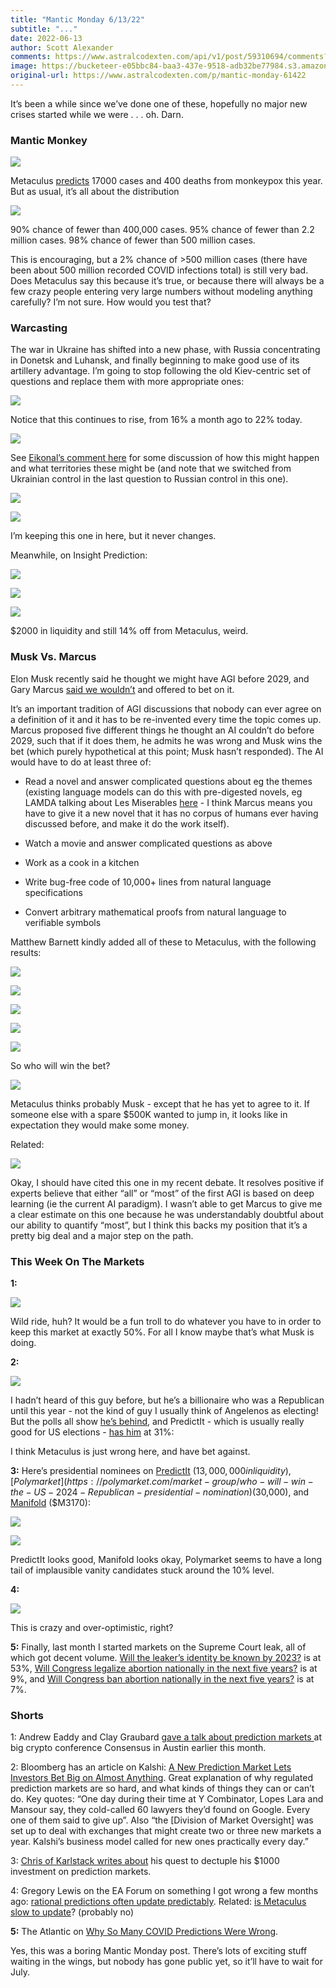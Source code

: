 ```yaml
---
title: "Mantic Monday 6/13/22"
subtitle: "..."
date: 2022-06-13
author: Scott Alexander
comments: https://www.astralcodexten.com/api/v1/post/59310694/comments?&all_comments=true
image: https://bucketeer-e05bbc84-baa3-437e-9518-adb32be77984.s3.amazonaws.com/public/images/04e110ed-ebb7-42a4-8e7e-860838573fbd_1024x726.png
original-url: https://www.astralcodexten.com/p/mantic-monday-61422
---
```

It’s been a while since we’ve done one of these, hopefully no major new crises started while we were . . . oh. Darn.

### Mantic Monkey

[![](https://substackcdn.com/image/fetch/w_1456,c_limit,f_auto,q_auto:good,fl_progressive:steep/https%3A%2F%2Fbucketeer-e05bbc84-baa3-437e-9518-adb32be77984.s3.amazonaws.com%2Fpublic%2Fimages%2Ff19ddb98-afd6-4eeb-bcf9-851e1c391e88_765x536.png)](https://substackcdn.com/image/fetch/f_auto,q_auto:good,fl_progressive:steep/https%3A%2F%2Fbucketeer-e05bbc84-baa3-437e-9518-adb32be77984.s3.amazonaws.com%2Fpublic%2Fimages%2Ff19ddb98-afd6-4eeb-bcf9-851e1c391e88_765x536.png)

Metaculus [predicts](https://www.metaculus.com/questions/?order_by=-rank&main-feed&search=monkeypox) 17000 cases and 400 deaths from monkeypox this year. But as usual, it’s all about the distribution

[![](https://substackcdn.com/image/fetch/w_1456,c_limit,f_auto,q_auto:good,fl_progressive:steep/https%3A%2F%2Fbucketeer-e05bbc84-baa3-437e-9518-adb32be77984.s3.amazonaws.com%2Fpublic%2Fimages%2F7f6313de-8f39-4c11-bbfb-00629e7f7276_778x300.png)](https://substackcdn.com/image/fetch/f_auto,q_auto:good,fl_progressive:steep/https%3A%2F%2Fbucketeer-e05bbc84-baa3-437e-9518-adb32be77984.s3.amazonaws.com%2Fpublic%2Fimages%2F7f6313de-8f39-4c11-bbfb-00629e7f7276_778x300.png)

90% chance of fewer than 400,000 cases. 95% chance of fewer than 2.2 million cases. 98% chance of fewer than 500 million cases.

This is encouraging, but a 2% chance of >500 million cases (there have been about 500 million recorded COVID infections total) is still very bad. Does Metaculus say this because it’s true, or because there will always be a few crazy people entering very large numbers without modeling anything carefully? I’m not sure. How would you test that?

### Warcasting

The war in Ukraine has shifted into a new phase, with Russia concentrating in Donetsk and Luhansk, and finally beginning to make good use of its artillery advantage. I’m going to stop following the old Kiev-centric set of questions and replace them with more appropriate ones:

[![](https://substackcdn.com/image/fetch/w_1456,c_limit,f_auto,q_auto:good,fl_progressive:steep/https%3A%2F%2Fbucketeer-e05bbc84-baa3-437e-9518-adb32be77984.s3.amazonaws.com%2Fpublic%2Fimages%2F42937d61-ae87-4d8b-99cd-69daf83d86fc_776x185.png)](https://www.metaculus.com/questions/10738/ukraine-controls-dnrlnr-on-jan-1-2024/)

Notice that this continues to rise, from 16% a month ago to 22% today.

[![](https://substackcdn.com/image/fetch/w_1456,c_limit,f_auto,q_auto:good,fl_progressive:steep/https%3A%2F%2Fbucketeer-e05bbc84-baa3-437e-9518-adb32be77984.s3.amazonaws.com%2Fpublic%2Fimages%2Fad8c5b77-d201-4511-8aed-8559ec4dc7e8_768x186.png)](https://www.metaculus.com/questions/10745/russian-control-of-new-territory-2024-01-01/)

See [Eikonal’s comment here](https://www.metaculus.com/questions/10745/russian-control-of-new-territory-2024-01-01/#comment-90502) for some discussion of how this might happen and what territories these might be (and note that we switched from Ukrainian control in the last question to Russian control in this one).

[![](https://substackcdn.com/image/fetch/w_1456,c_limit,f_auto,q_auto:good,fl_progressive:steep/https%3A%2F%2Fbucketeer-e05bbc84-baa3-437e-9518-adb32be77984.s3.amazonaws.com%2Fpublic%2Fimages%2F723abbbb-c895-4f96-8a51-281796350100_760x162.png)](https://www.metaculus.com/questions/10050/bilateral-ceasefire-between-russia--ukraine/)

[![](https://substackcdn.com/image/fetch/w_1456,c_limit,f_auto,q_auto:good,fl_progressive:steep/https%3A%2F%2Fbucketeer-e05bbc84-baa3-437e-9518-adb32be77984.s3.amazonaws.com%2Fpublic%2Fimages%2Fbd143e48-536e-4d7a-bc27-1b4172854e43_771x167.png)](https://www.metaculus.com/questions/10002/presidency-of-vladimir-putin-on-feb-1-2023/)

I’m keeping this one in here, but it never changes.

Meanwhile, on Insight Prediction:

[![](https://substackcdn.com/image/fetch/w_1456,c_limit,f_auto,q_auto:good,fl_progressive:steep/https%3A%2F%2Fbucketeer-e05bbc84-baa3-437e-9518-adb32be77984.s3.amazonaws.com%2Fpublic%2Fimages%2Fee4945e8-87f4-4560-93a0-cdd7c023a99d_347x218.png)](https://insightprediction.com/m/206/will-russia-conquer-the-donbass-by-the-end-of-july-2022)

[![](https://substackcdn.com/image/fetch/w_1456,c_limit,f_auto,q_auto:good,fl_progressive:steep/https%3A%2F%2Fbucketeer-e05bbc84-baa3-437e-9518-adb32be77984.s3.amazonaws.com%2Fpublic%2Fimages%2F5c722c0f-e5aa-4bdf-a6f2-b4e40cafb6a1_350x214.png)](https://insightprediction.com/m/1282/will-russia-conquer-luhansk-by-july-15th)

[![](https://substackcdn.com/image/fetch/w_1456,c_limit,f_auto,q_auto:good,fl_progressive:steep/https%3A%2F%2Fbucketeer-e05bbc84-baa3-437e-9518-adb32be77984.s3.amazonaws.com%2Fpublic%2Fimages%2Fdd8d1c77-e4d3-485c-b0dc-a0abce2192d8_719x436.png)](https://insightprediction.com/m/232/when-will-the-russia-ukraine-war-end)

$2000 in liquidity and still 14% off from Metaculus, weird.

### Musk Vs. Marcus

Elon Musk recently said he thought we might have AGI before 2029, and Gary Marcus [said we wouldn’t](https://garymarcus.substack.com/p/dear-elon-musk-here-are-five-things?utm_source=%2Fprofile%2F14807526-gary-marcus&utm_medium=reader2&s=r) and offered to bet on it.

It’s an important tradition of AGI discussions that nobody can ever agree on a definition of it and it has to be re-invented every time the topic comes up. Marcus proposed five different things he thought an AI couldn’t do before 2029, such that if it does them, he admits he was wrong and Musk wins the bet (which purely hypothetical at this point; Musk hasn’t responded). The AI would have to do at least three of:

  * Read a novel and answer complicated questions about eg the themes (existing language models can do this with pre-digested novels, eg LAMDA talking about Les Miserables [here](https://cajundiscordian.medium.com/is-lamda-sentient-an-interview-ea64d916d917) \- I think Marcus means you have to give it a new novel that it has no corpus of humans ever having discussed before, and make it do the work itself).

  * Watch a movie and answer complicated questions as above

  * Work as a cook in a kitchen

  * Write bug-free code of 10,000+ lines from natural language specifications

  * Convert arbitrary mathematical proofs from natural language to verifiable symbols




Matthew Barnett kindly added all of these to Metaculus, with the following results:

[![](https://substackcdn.com/image/fetch/w_1456,c_limit,f_auto,q_auto:good,fl_progressive:steep/https%3A%2F%2Fbucketeer-e05bbc84-baa3-437e-9518-adb32be77984.s3.amazonaws.com%2Fpublic%2Fimages%2Fd62a7511-662f-43c8-a29e-a5441c784715_762x163.png)](https://www.metaculus.com/questions/11177/ai-book-comprehension-before-2030/)

[![](https://substackcdn.com/image/fetch/w_1456,c_limit,f_auto,q_auto:good,fl_progressive:steep/https%3A%2F%2Fbucketeer-e05bbc84-baa3-437e-9518-adb32be77984.s3.amazonaws.com%2Fpublic%2Fimages%2F771e9f09-340f-42a5-9a81-22fbc4893614_762x161.png)](https://www.metaculus.com/questions/11175/ai-movie-comprehension-before-2030/)

[![](https://substackcdn.com/image/fetch/w_1456,c_limit,f_auto,q_auto:good,fl_progressive:steep/https%3A%2F%2Fbucketeer-e05bbc84-baa3-437e-9518-adb32be77984.s3.amazonaws.com%2Fpublic%2Fimages%2Ff35ce7e9-5019-4a3e-8cb4-449005a99d27_764x165.png)](https://www.metaculus.com/questions/11179/ai-as-a-competent-cook-before-2030/)

[![](https://substackcdn.com/image/fetch/w_1456,c_limit,f_auto,q_auto:good,fl_progressive:steep/https%3A%2F%2Fbucketeer-e05bbc84-baa3-437e-9518-adb32be77984.s3.amazonaws.com%2Fpublic%2Fimages%2Fa2b32e5c-13fb-453e-98b5-9fb961c79183_766x166.png)](https://www.metaculus.com/questions/11188/ai-as-a-competent-programmer-before-2030/)

[![](https://substackcdn.com/image/fetch/w_1456,c_limit,f_auto,q_auto:good,fl_progressive:steep/https%3A%2F%2Fbucketeer-e05bbc84-baa3-437e-9518-adb32be77984.s3.amazonaws.com%2Fpublic%2Fimages%2F0f6e57d5-bd6f-48ec-ba69-2cc7d81d2a91_768x186.png)](https://www.metaculus.com/questions/11198/ai-verification-of-math-proofs-by-2030/)

So who will win the bet?

[![](https://substackcdn.com/image/fetch/w_1456,c_limit,f_auto,q_auto:good,fl_progressive:steep/https%3A%2F%2Fbucketeer-e05bbc84-baa3-437e-9518-adb32be77984.s3.amazonaws.com%2Fpublic%2Fimages%2Fb77fa63a-7a1b-4ee1-84a2-ba5679b9abc8_767x164.png)](https://www.metaculus.com/questions/11199/gary-marcus-agi-bet-2030/)

Metaculus thinks probably Musk - except that he has yet to agree to it. If someone else with a spare $500K wanted to jump in, it looks like in expectation they would make some money.

Related:

[![](https://substackcdn.com/image/fetch/w_1456,c_limit,f_auto,q_auto:good,fl_progressive:steep/https%3A%2F%2Fbucketeer-e05bbc84-baa3-437e-9518-adb32be77984.s3.amazonaws.com%2Fpublic%2Fimages%2Ffb869c93-c9b1-4ea1-836f-1a4632a90bc4_763x163.png)](https://www.metaculus.com/questions/4055/will-the-first-agi-be-based-on-deep-learning/)

Okay, I should have cited this one in my recent debate. It resolves positive if experts believe that either “all” or “most” of the first AGI is based on deep learning (ie the current AI paradigm). I wasn’t able to get Marcus to give me a clear estimate on this one because he was understandably doubtful about our ability to quantify “most”, but I think this backs my position that it’s a pretty big deal and a major step on the path.

### This Week On The Markets

**1:**

[![](https://substackcdn.com/image/fetch/w_1456,c_limit,f_auto,q_auto:good,fl_progressive:steep/https%3A%2F%2Fbucketeer-e05bbc84-baa3-437e-9518-adb32be77984.s3.amazonaws.com%2Fpublic%2Fimages%2F09d905c5-2b40-4cd4-870c-14731574b99f_766x165.png)](https://www.metaculus.com/questions/10662/will-elon-musk-buy-twitter-in-2022/)

Wild ride, huh? It would be a fun troll to do whatever you have to in order to keep this market at exactly 50%. For all I know maybe that’s what Musk is doing.

**2:**

[![](https://substackcdn.com/image/fetch/w_1456,c_limit,f_auto,q_auto:good,fl_progressive:steep/https%3A%2F%2Fbucketeer-e05bbc84-baa3-437e-9518-adb32be77984.s3.amazonaws.com%2Fpublic%2Fimages%2Fdecaf11f-36f1-4026-9f7b-b3f9cf815b4e_763x161.png)](https://substackcdn.com/image/fetch/f_auto,q_auto:good,fl_progressive:steep/https%3A%2F%2Fbucketeer-e05bbc84-baa3-437e-9518-adb32be77984.s3.amazonaws.com%2Fpublic%2Fimages%2Fdecaf11f-36f1-4026-9f7b-b3f9cf815b4e_763x161.png)

I hadn’t heard of this guy before, but he’s a billionaire who was a Republican until this year - not the kind of guy I usually think of Angelenos as electing! But the polls all show [he’s behind](https://en.wikipedia.org/wiki/2022_Los_Angeles_mayoral_election#Polling_2), and PredictIt - which is usually really good for US elections - [has him](https://www.predictit.org/markets/detail/7534/Who-will-be-elected-Los-Angeles-mayor-in-2022) at 31%:

I think Metaculus is just wrong here, and have bet against.

**3:** Here’s presidential nominees on [PredictIt](https://www.predictit.org/markets/detail/7053/Who-will-win-the-2024-Republican-presidential-nomination) ($13,000,000 in liquidity), [Polymarket](https://polymarket.com/market-group/who-will-win-the-US-2024-Republican-presidential-nomination) ($30,000), and [Manifold](https://manifold.markets/dglid/who-will-be-the-2024-republican-pre) ($M3170):

[![](https://substackcdn.com/image/fetch/w_1456,c_limit,f_auto,q_auto:good,fl_progressive:steep/https%3A%2F%2Fbucketeer-e05bbc84-baa3-437e-9518-adb32be77984.s3.amazonaws.com%2Fpublic%2Fimages%2F64233fe5-1ced-4c78-8627-25bae28e25e7_1920x842.png)](https://substackcdn.com/image/fetch/f_auto,q_auto:good,fl_progressive:steep/https%3A%2F%2Fbucketeer-e05bbc84-baa3-437e-9518-adb32be77984.s3.amazonaws.com%2Fpublic%2Fimages%2F64233fe5-1ced-4c78-8627-25bae28e25e7_1920x842.png)

[![](https://substackcdn.com/image/fetch/w_1456,c_limit,f_auto,q_auto:good,fl_progressive:steep/https%3A%2F%2Fbucketeer-e05bbc84-baa3-437e-9518-adb32be77984.s3.amazonaws.com%2Fpublic%2Fimages%2Fb878c1ae-2d4a-492a-838f-4b8ca7f45323_1920x815.png)](https://substackcdn.com/image/fetch/f_auto,q_auto:good,fl_progressive:steep/https%3A%2F%2Fbucketeer-e05bbc84-baa3-437e-9518-adb32be77984.s3.amazonaws.com%2Fpublic%2Fimages%2Fb878c1ae-2d4a-492a-838f-4b8ca7f45323_1920x815.png)

PredictIt looks good, Manifold looks okay, Polymarket seems to have a long tail of implausible vanity candidates stuck around the 10% level.

**4:**

[![](https://substackcdn.com/image/fetch/w_1456,c_limit,f_auto,q_auto:good,fl_progressive:steep/https%3A%2F%2Fbucketeer-e05bbc84-baa3-437e-9518-adb32be77984.s3.amazonaws.com%2Fpublic%2Fimages%2F0e5c0e4c-7c72-466f-ac5c-40c360e31e4e_700x507.png)](https://manifold.markets/Austin/will-manifold-ever-be-worth-1b)

This is crazy and over-optimistic, right?

**5:** Finally, last month I started markets on the Supreme Court leak, all of which got decent volume. [Will the leaker’s identity be known by 2023?](https://manifold.markets/ScottAlexander/will-the-supreme-court-leakers-iden) is at 53%, [Will Congress legalize abortion nationally in the next five years?](https://manifold.markets/ScottAlexander/will-there-be-a-federal-law-legaliz) is at 9%, and [Will Congress ban abortion nationally in the next five years?](https://manifold.markets/ScottAlexander/will-there-be-a-federal-law-banning) is at 7%.

### Shorts

1: Andrew Eaddy and Clay Graubard [gave a talk about prediction markets ](https://www.yahoo.com/entertainment/wanna-bet-crypto-prediction-markets-224016421.html)at big crypto conference Consensus in Austin earlier this month.

2: Bloomberg has an article on Kalshi: [A New Prediction Market Lets Investors Bet Big on Almost Anything](https://archive.ph/skrR5#selection-3339.0-3339.65). Great explanation of why regulated prediction markets are so hard, and what kinds of things they can or can’t do. Key quotes: “One day during their time at Y Combinator, Lopes Lara and Mansour say, they cold-called 60 lawyers they’d found on Google. Every one of them said to give up”. Also “the [Division of Market Oversight] was set up to deal with exchanges that might create two or three new markets a year. Kalshi’s business model called for new ones practically every day.”

3: [Chris of Karlstack writes about](https://karlstack.substack.com/p/turning-1000-to-10000-on-insight?s=w) his quest to dectuple his $1000 investment on prediction markets.

4: Gregory Lewis on the EA Forum on something I got wrong a few months ago: [rational predictions often update predictably](https://forum.effectivealtruism.org/posts/Lto9awEYPQNu9wkdi/rational-predictions-often-update-predictably). Related: [is Metaculus slow to update](https://www.lesswrong.com/posts/MPhc7q48Cmo7As2th/is-metaculus-slow-to-update)? (probably no)

**5:** The Atlantic on [Why So Many COVID Predictions Were Wrong](https://www.theatlantic.com/ideas/archive/2022/04/pandemic-failed-economic-forecasting/629498/). 

Yes, this was a boring Mantic Monday post. There’s lots of exciting stuff waiting in the wings, but nobody has gone public yet, so it’ll have to wait for July.
